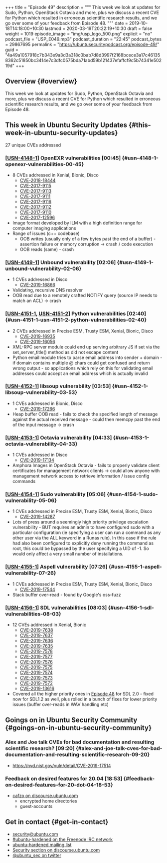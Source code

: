 +++
title = "Episode 49"
description = """
  This week we look at updates for Sudo, Python, OpenStack Octavia and more,
  plus we discuss a recent CVE for Python which resulted in erroneous
  scientific research results, and we go over some of your feedback from
  Episode 48.
  """
date = 2019-10-18T14:18:00+10:30
lastmod = 2020-03-19T20:22:19+10:30
draft = false
weight = 1019
episode_image = "img/usp_logo_500.png"
explicit = "no"
podcast_file = "USP_E049.mp3"
podcast_duration = "22:45"
podcast_bytes = 29867695
permalink = "https://ubuntusecuritypodcast.org/episode-49/"
guid = "4a49a1057918c7b343e9a3d3a318c0bab7d8d3997f2168bcece3a17c461358362c51850bc3414e7c3dfc0575bda71abd59b121437efaffcf9c5b74341e50219d"
+++

## Overview {#overview}

This week we look at updates for Sudo, Python, OpenStack Octavia and more,
plus we discuss a recent CVE for Python which resulted in erroneous
scientific research results, and we go over some of your feedback from
Episode 48.


## This week in Ubuntu Security Updates {#this-week-in-ubuntu-security-updates}

27 unique CVEs addressed


### [[USN-4148-1](https://usn.ubuntu.com/4148-1/)] OpenEXR vulnerabilities [00:45] {#usn-4148-1-openexr-vulnerabilities-00-45}

-   8 CVEs addressed in Xenial, Bionic, Disco
    -   [CVE-2018-18444](https://people.canonical.com/~ubuntu-security/cve/CVE-2018-18444) <!-- low -->
    -   [CVE-2017-9115](https://people.canonical.com/~ubuntu-security/cve/CVE-2017-9115) <!-- low -->
    -   [CVE-2017-9113](https://people.canonical.com/~ubuntu-security/cve/CVE-2017-9113) <!-- low -->
    -   [CVE-2017-9111](https://people.canonical.com/~ubuntu-security/cve/CVE-2017-9111) <!-- low -->
    -   [CVE-2017-9116](https://people.canonical.com/~ubuntu-security/cve/CVE-2017-9116) <!-- low -->
    -   [CVE-2017-9112](https://people.canonical.com/~ubuntu-security/cve/CVE-2017-9112) <!-- low -->
    -   [CVE-2017-9110](https://people.canonical.com/~ubuntu-security/cve/CVE-2017-9110) <!-- low -->
    -   [CVE-2017-12596](https://people.canonical.com/~ubuntu-security/cve/CVE-2017-12596) <!-- low -->
-   Image format developed by ILM with a high definition range for computer
    imaging applications
-   Range of issues (c++ codebase)
    -   OOB writes (usually only of a few bytes past the end of a buffer) -
        assertion failure or memory corruption -> crash / code execution
    -   OOB reads (same) - crash


### [[USN-4149-1](https://usn.ubuntu.com/4149-1/)] Unbound vulnerability [02:06] {#usn-4149-1-unbound-vulnerability-02-06}

-   1 CVEs addressed in Disco
    -   [CVE-2019-16866](https://people.canonical.com/~ubuntu-security/cve/CVE-2019-16866) <!-- medium -->
-   Validating, recursive DNS resolver
-   OOB read due to a remotely crafted NOTIFY query (source IP needs to match
    an ACL) -> crash


### [[USN-4151-1](https://usn.ubuntu.com/4151-1/), [USN-4151-2](https://usn.ubuntu.com/4151-2/)] Python vulnerabilities [02:40] {#usn-4151-1-usn-4151-2-python-vulnerabilities-02-40}

-   2 CVEs addressed in Precise ESM, Trusty ESM, Xenial, Bionic, Disco
    -   [CVE-2019-16935](https://people.canonical.com/~ubuntu-security/cve/CVE-2019-16935) <!-- low -->
    -   [CVE-2019-16056](https://people.canonical.com/~ubuntu-security/cve/CVE-2019-16056) <!-- medium -->
-   XML-RPC server module could end up serving arbitrary JS if set via the
    set\_server\_title() method as did not escape content
-   Python email module tries to parse email address into sender + domain -
    if domain contains multiple @ chars could get confused and return wrong
    output - so applications which rely on this for validating email
    addresses could accept an email address which is actually invalid


### [[USN-4152-1](https://usn.ubuntu.com/4152-1/)] libsoup vulnerability [03:53] {#usn-4152-1-libsoup-vulnerability-03-53}

-   1 CVEs addressed in Bionic, Disco
    -   [CVE-2019-17266](https://people.canonical.com/~ubuntu-security/cve/CVE-2019-17266) <!-- medium -->
-   Heap buffer OOB read - fails to check the specified length of message
    against the actual received message - could then memcpy past the end of
    the input message -> crash


### [[USN-4153-1](https://usn.ubuntu.com/4153-1/)] Octavia vulnerability [04:33] {#usn-4153-1-octavia-vulnerability-04-33}

-   1 CVEs addressed in Disco
    -   [CVE-2019-17134](https://people.canonical.com/~ubuntu-security/cve/CVE-2019-17134) <!-- medium -->
-   Amphora Images in OpenStack Octavia - fails to properly validate client
    certificates for management network clients -> could allow anyone with
    management network access to retrieve information / issue config commands


### [[USN-4154-1](https://usn.ubuntu.com/4154-1/)] Sudo vulnerability [05:06] {#usn-4154-1-sudo-vulnerability-05-06}

-   1 CVEs addressed in Precise ESM, Trusty ESM, Xenial, Bionic, Disco
    -   [CVE-2019-14287](https://people.canonical.com/~ubuntu-security/cve/CVE-2019-14287) <!-- medium -->
-   Lots of press around a seemingly high priority privilege escalation
    vulnerability - BUT requires an admin to have configured sudo with a
    particular configuration (ie specifying a user can run a command as any
    other user via the ALL keyword in a Runas rule). In this case if the rule
    had also been configured to explicitly deny running the command as root,
    this could be bypassed by the user specifying a UID of -1. So would only
    affect a very small number of installations.


### [[USN-4155-1](https://usn.ubuntu.com/4155-1/)] Aspell vulnerability [07:26] {#usn-4155-1-aspell-vulnerability-07-26}

-   1 CVEs addressed in Precise ESM, Trusty ESM, Xenial, Bionic, Disco
    -   [CVE-2019-17544](https://people.canonical.com/~ubuntu-security/cve/CVE-2019-17544) <!-- medium -->
-   Stack buffer over-read - found by Google's oss-fuzz


### [[USN-4156-1](https://usn.ubuntu.com/4156-1/)] SDL vulnerabilities [08:03] {#usn-4156-1-sdl-vulnerabilities-08-03}

-   12 CVEs addressed in Xenial, Bionic
    -   [CVE-2019-7638](https://people.canonical.com/~ubuntu-security/cve/CVE-2019-7638) <!-- medium -->
    -   [CVE-2019-7637](https://people.canonical.com/~ubuntu-security/cve/CVE-2019-7637) <!-- medium -->
    -   [CVE-2019-7636](https://people.canonical.com/~ubuntu-security/cve/CVE-2019-7636) <!-- medium -->
    -   [CVE-2019-7635](https://people.canonical.com/~ubuntu-security/cve/CVE-2019-7635) <!-- medium -->
    -   [CVE-2019-7578](https://people.canonical.com/~ubuntu-security/cve/CVE-2019-7578) <!-- low -->
    -   [CVE-2019-7577](https://people.canonical.com/~ubuntu-security/cve/CVE-2019-7577) <!-- low -->
    -   [CVE-2019-7576](https://people.canonical.com/~ubuntu-security/cve/CVE-2019-7576) <!-- low -->
    -   [CVE-2019-7575](https://people.canonical.com/~ubuntu-security/cve/CVE-2019-7575) <!-- low -->
    -   [CVE-2019-7574](https://people.canonical.com/~ubuntu-security/cve/CVE-2019-7574) <!-- low -->
    -   [CVE-2019-7573](https://people.canonical.com/~ubuntu-security/cve/CVE-2019-7573) <!-- low -->
    -   [CVE-2019-7572](https://people.canonical.com/~ubuntu-security/cve/CVE-2019-7572) <!-- low -->
    -   [CVE-2019-13616](https://people.canonical.com/~ubuntu-security/cve/CVE-2019-13616) <!-- low -->
-   Covered all the higher priority ones in [Episode 48](https://ubuntusecuritypodcast.org/episode-48/) for SDL 2.0 - fixed
    now for SDL1.2 as well, plus rolled in a bunch of fixes for lower
    priority issues (buffer over-reads in WAV handling etc)


## Goings on in Ubuntu Security Community {#goings-on-in-ubuntu-security-community}


### Alex and Joe talk CVEs for bad documentation and resulting scientific research? [09:20] {#alex-and-joe-talk-cves-for-bad-documentation-and-resulting-scientific-research-09-20}

-   <https://nvd.nist.gov/vuln/detail/CVE-2019-17514>


### Feedback on desired features for 20.04 [18:53] {#feedback-on-desired-features-for-20-dot-04-18-53}

-   [cafzo on discourse.ubuntu.com](https://discourse.ubuntu.com/t/ubuntu-security-podcast-ep-48-feedback/12922) <!-- bring up this link during recording to talk about it directly -->
    -   encrypted home directories
    -   guest-accounts


## Get in contact {#get-in-contact}

-   [security@ubuntu.com](mailto:security@ubuntu.com)
-   [#ubuntu-hardened on the Freenode IRC network](http://webchat.freenode.net/#ubuntu-hardened)
-   [ubuntu-hardened mailing list](https://lists.ubuntu.com/mailman/listinfo/ubuntu-hardened)
-   [Security section on discourse.ubuntu.com](https://discourse.ubuntu.com/c/security)
-   [@ubuntu\_sec on twitter](https://twitter.com/ubuntu%5Fsec)